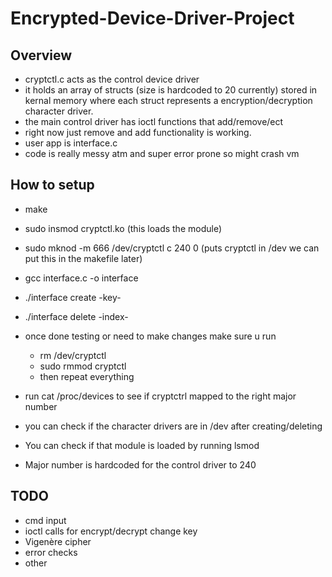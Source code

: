# Encrypted-Device-Driver-Project

## Overview
- cryptctl.c acts as the control device driver
- it holds an array of structs (size is hardcoded to 20 currently) stored in kernal memory where each struct represents a encryption/decryption character driver.
- the main control driver has ioctl functions that add/remove/ect 
- right now just remove and add functionality is working.
- user app is interface.c
- code is really messy atm and super error prone so might crash vm

## How to setup
- make
- sudo insmod cryptctl.ko (this loads the module)
- sudo mknod -m 666 /dev/cryptctl c 240 0 (puts cryptctl in /dev we can put this in the makefile later)
- gcc interface.c -o interface

- ./interface create -key-
- ./interface delete -index-

- once done testing or need to make changes make sure u run 
  - rm /dev/cryptctl
  - sudo rmmod cryptctl
  - then repeat everything

- run cat /proc/devices to see if cryptctrl mapped to the right major number
- you can check if the character drivers are in /dev after creating/deleting
- You can check if that module is loaded by running lsmod
- Major number is hardcoded for the control driver to 240

## TODO
- cmd input
- ioctl calls for encrypt/decrypt change key
- Vigenère cipher
- error checks
- other
